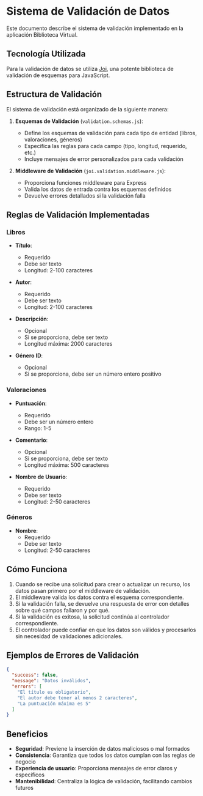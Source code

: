 # Sistema de Validación de Datos

Este documento describe el sistema de validación implementado en la aplicación Biblioteca Virtual.

## Tecnología Utilizada

Para la validación de datos se utiliza [Joi](https://joi.dev/), una potente biblioteca de validación de esquemas para JavaScript.

## Estructura de Validación

El sistema de validación está organizado de la siguiente manera:

1. **Esquemas de Validación** (`validation.schemas.js`):
   - Define los esquemas de validación para cada tipo de entidad (libros, valoraciones, géneros)
   - Especifica las reglas para cada campo (tipo, longitud, requerido, etc.)
   - Incluye mensajes de error personalizados para cada validación

2. **Middleware de Validación** (`joi.validation.middleware.js`):
   - Proporciona funciones middleware para Express
   - Valida los datos de entrada contra los esquemas definidos
   - Devuelve errores detallados si la validación falla

## Reglas de Validación Implementadas

### Libros

- **Título**:
  - Requerido
  - Debe ser texto
  - Longitud: 2-100 caracteres

- **Autor**:
  - Requerido
  - Debe ser texto
  - Longitud: 2-100 caracteres

- **Descripción**:
  - Opcional
  - Si se proporciona, debe ser texto
  - Longitud máxima: 2000 caracteres

- **Género ID**:
  - Opcional
  - Si se proporciona, debe ser un número entero positivo

### Valoraciones

- **Puntuación**:
  - Requerido
  - Debe ser un número entero
  - Rango: 1-5

- **Comentario**:
  - Opcional
  - Si se proporciona, debe ser texto
  - Longitud máxima: 500 caracteres

- **Nombre de Usuario**:
  - Requerido
  - Debe ser texto
  - Longitud: 2-50 caracteres

### Géneros

- **Nombre**:
  - Requerido
  - Debe ser texto
  - Longitud: 2-50 caracteres

## Cómo Funciona

1. Cuando se recibe una solicitud para crear o actualizar un recurso, los datos pasan primero por el middleware de validación.
2. El middleware valida los datos contra el esquema correspondiente.
3. Si la validación falla, se devuelve una respuesta de error con detalles sobre qué campos fallaron y por qué.
4. Si la validación es exitosa, la solicitud continúa al controlador correspondiente.
5. El controlador puede confiar en que los datos son válidos y procesarlos sin necesidad de validaciones adicionales.

## Ejemplos de Errores de Validación

```json
{
  "success": false,
  "message": "Datos inválidos",
  "errors": [
    "El título es obligatorio",
    "El autor debe tener al menos 2 caracteres",
    "La puntuación máxima es 5"
  ]
}
```

## Beneficios

- **Seguridad**: Previene la inserción de datos maliciosos o mal formados
- **Consistencia**: Garantiza que todos los datos cumplan con las reglas de negocio
- **Experiencia de usuario**: Proporciona mensajes de error claros y específicos
- **Mantenibilidad**: Centraliza la lógica de validación, facilitando cambios futuros
